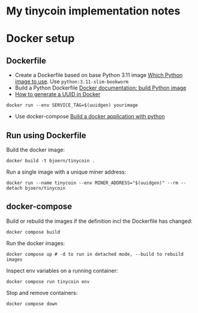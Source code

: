# My tinycoin implementation notes

# Docker setup

## Dockerfile

-   Create a Dockerfile based on base Python 3.11 image [Which Python image to use](https://pythonspeed.com/articles/base-image-python-docker-images/). Use `python:3.11-slim-bookworm`
-   Build a Python Dockerfile [Docker documentation: build Python image](https://docs.docker.com/language/python/build-images/)
-   [How to generate a UUID in Docker](https://stackoverflow.com/questions/50041750/how-to-make-a-docker-environment-variable-value-to-get-a-random-id)

```shell
docker run --env SERVICE_TAG=$(uuidgen) yourimage
```

-   Use docker-compose [Build a docker application with python](https://www.programonaut.com/build-a-docker-application-with-python-example/)

## Run using Dockerfile

Build the docker image:

```shell
docker build -t bjoern/tinycoin .
```

Run a single image with a unique miner address:

```shell
docker run --name tinycoin --env MINER_ADDRESS="$(uuidgen)" --rm --detach bjoern/tinycoin
```

## docker-compose

Build or rebuild the images if the definition incl the Dockerfile has changed:

```shell
docker compose build
```

Run the docker images:

```shell
docker compose up # -d to run in detached mode, --build to rebuild images
```

Inspect env variables on a running container:

```shell
docker compose run tinycoin env
```

Stop and remove containers:

```shell
docker compose down
```
